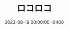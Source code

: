---
title:  "ロコロコ"
date:   2023-08-19 00:00:00 -0400
categories: [bird-bath]
link: "https://rocoro.co"
---